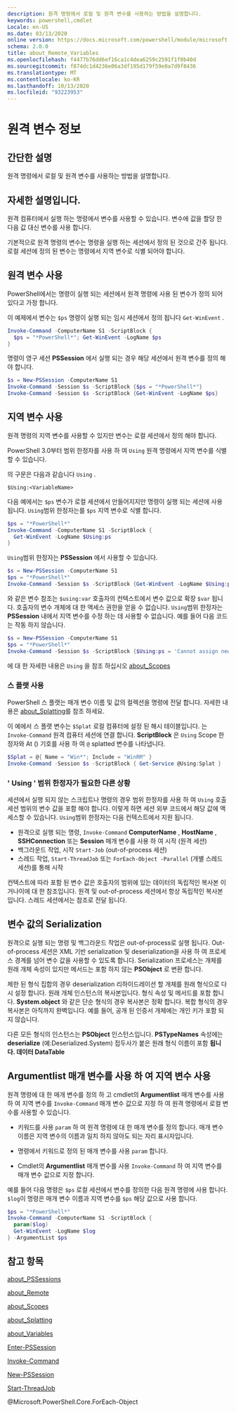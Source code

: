 ```yaml
---
description: 원격 명령에서 로컬 및 원격 변수를 사용하는 방법을 설명합니다.
keywords: powershell,cmdlet
Locale: en-US
ms.date: 03/13/2020
online version: https://docs.microsoft.com/powershell/module/microsoft.powershell.core/about/about_remote_variables?view=powershell-7.1&WT.mc_id=ps-gethelp
schema: 2.0.0
title: about_Remote_Variables
ms.openlocfilehash: f4477b76dd6ef16ca1c4dea6259c2591f1f0b40d
ms.sourcegitcommit: f874dc1d4236e06a3df195d179f59e0a7d9f8436
ms.translationtype: MT
ms.contentlocale: ko-KR
ms.lasthandoff: 10/13/2020
ms.locfileid: "93223953"
---
```

# <a name="about-remote-variables"></a>원격 변수 정보

## <a name="short-description"></a>간단한 설명

원격 명령에서 로컬 및 원격 변수를 사용하는 방법을 설명합니다.

## <a name="long-description"></a>자세한 설명입니다.

원격 컴퓨터에서 실행 하는 명령에서 변수를 사용할 수 있습니다. 변수에 값을 할당 한 다음 값 대신 변수를 사용 합니다.

기본적으로 원격 명령의 변수는 명령을 실행 하는 세션에서 정의 된 것으로 간주 됩니다. 로컬 세션에 정의 된 변수는 명령에서 지역 변수로 식별 되어야 합니다.

## <a name="using-remote-variables"></a>원격 변수 사용

PowerShell에서는 명령이 실행 되는 세션에서 원격 명령에 사용 된 변수가 정의 되어 있다고 가정 합니다.

이 예제에서 변수는 `$ps` 명령이 실행 되는 임시 세션에서 정의 됩니다 `Get-WinEvent` .

```powershell
Invoke-Command -ComputerName S1 -ScriptBlock {
  $ps = "*PowerShell*"; Get-WinEvent -LogName $ps
}
```

명령이 영구 세션 **PSSession** 에서 실행 되는 경우 해당 세션에서 원격 변수를 정의 해야 합니다.

```powershell
$s = New-PSSession -ComputerName S1
Invoke-Command -Session $s -ScriptBlock {$ps = "*PowerShell*"}
Invoke-Command -Session $s -ScriptBlock {Get-WinEvent -LogName $ps}
```

## <a name="using-local-variables"></a>지역 변수 사용

원격 명령의 지역 변수를 사용할 수 있지만 변수는 로컬 세션에서 정의 해야 합니다.

PowerShell 3.0부터 범위 한정자를 사용 하 여 `Using` 원격 명령에서 지역 변수를 식별할 수 있습니다.

의 구문은 다음과 같습니다 `Using` .

```
$Using:<VariableName>
```

다음 예에서는 `$ps` 변수가 로컬 세션에서 만들어지지만 명령이 실행 되는 세션에 사용 됩니다. `Using`범위 한정자는를 `$ps` 지역 변수로 식별 합니다.

```powershell
$ps = "*PowerShell*"
Invoke-Command -ComputerName S1 -ScriptBlock {
  Get-WinEvent -LogName $Using:ps
}
```

`Using`범위 한정자는 **PSSession** 에서 사용할 수 있습니다.

```powershell
$s = New-PSSession -ComputerName S1
$ps = "*PowerShell*"
Invoke-Command -Session $s -ScriptBlock {Get-WinEvent -LogName $Using:ps}
```

와 같은 변수 참조는 `$using:var` 호출자의 컨텍스트에서 변수 값으로 확장 `$var` 됩니다. 호출자의 변수 개체에 대 한 액세스 권한을 얻을 수 없습니다.
`Using`범위 한정자는 **PSSession** 내에서 지역 변수를 수정 하는 데 사용할 수 없습니다. 예를 들어 다음 코드는 작동 하지 않습니다.

```powershell
$s = New-PSSession -ComputerName S1
$ps = "*PowerShell*"
Invoke-Command -Session $s -ScriptBlock {$Using:ps = 'Cannot assign new value'}
```

에 대 한 자세한 내용은 `Using` 을 참조 하십시오 [about_Scopes](./about_Scopes.md)

### <a name="using-splatting"></a>스 플랫 사용

PowerShell 스 플랫는 매개 변수 이름 및 값의 컬렉션을 명령에 전달 합니다. 자세한 내용은 [about_Splatting](about_Splatting.md)를 참조 하세요.

이 예에서 스 플랫 변수는 `$Splat` 로컬 컴퓨터에 설정 된 해시 테이블입니다. 는 `Invoke-Command` 원격 컴퓨터 세션에 연결 합니다. **ScriptBlock** 은 `Using` Scope 한정자와 At () 기호를 사용 하 여 `@` splatted 변수를 나타냅니다.

```powershell
$Splat = @{ Name = "Win*"; Include = "WinRM" }
Invoke-Command -Session $s -ScriptBlock { Get-Service @Using:Splat }
```

### <a name="other-situations-where-the-using-scope-modifier-is-needed"></a>' Using ' 범위 한정자가 필요한 다른 상황

세션에서 실행 되지 않는 스크립트나 명령의 경우 범위 한정자를 사용 하 여 `Using` 호출 세션 범위의 변수 값을 포함 해야 합니다. 이렇게 하면 세션 외부 코드에서 해당 값에 액세스할 수 있습니다. `Using`범위 한정자는 다음 컨텍스트에서 지원 됩니다.

- 원격으로 실행 되는 명령, `Invoke-Command` **ComputerName** , **HostName** , **SSHConnection** 또는 **Session** 매개 변수를 사용 하 여 시작 (원격 세션)
- 백그라운드 작업, 시작 `Start-Job` (out-of-process 세션)
- 스레드 작업, `Start-ThreadJob` 또는 `ForEach-Object -Parallel` (개별 스레드 세션)를 통해 시작

컨텍스트에 따라 포함 된 변수 값은 호출자의 범위에 있는 데이터의 독립적인 복사본 이거나이에 대 한 참조입니다. 원격 및 out-of-process 세션에서 항상 독립적인 복사본입니다. 스레드 세션에서는 참조로 전달 됩니다.

## <a name="serialization-of-variable-values"></a>변수 값의 Serialization

원격으로 실행 되는 명령 및 백그라운드 작업은 out-of-process로 실행 됩니다.
Out-of-process 세션은 XML 기반 serialization 및 deserialization을 사용 하 여 프로세스 경계를 넘어 변수 값을 사용할 수 있도록 합니다. Serialization 프로세스는 개체를 원래 개체 속성이 있지만 메서드는 포함 하지 않는 **PSObject** 로 변환 합니다.

제한 된 형식 집합의 경우 deserialization 리하이드레이션 할 개체를 원래 형식으로 다시 설정 합니다. 원래 개체 인스턴스의 복사본입니다.
형식 속성 및 메서드를 포함 합니다. **System.object** 와 같은 단순 형식의 경우 복사본은 정확 합니다. 복합 형식의 경우 복사본은 아직까지 완벽입니다. 예를 들어, 공개 된 인증서 개체에는 개인 키가 포함 되지 않습니다.

다른 모든 형식의 인스턴스는 **PSObject** 인스턴스입니다. **PSTypeNames** 속성에는 **deserialize** (예:Deserialized.System) 접두사가 붙은 원래 형식 이름이 포함 **됩니다. 데이터 DataTable**

## <a name="using-local-variables-with-argumentlist-parameter"></a>**Argumentlist** 매개 변수를 사용 하 여 지역 변수 사용

원격 명령에 대 한 매개 변수를 정의 하 고 cmdlet의 **Argumentlist** 매개 변수를 사용 하 여 지역 변수를 `Invoke-Command` 매개 변수 값으로 지정 하 여 원격 명령에서 로컬 변수를 사용할 수 있습니다.

- 키워드를 사용 `param` 하 여 원격 명령에 대 한 매개 변수를 정의 합니다. 매개 변수 이름은 지역 변수의 이름과 일치 하지 않아도 되는 자리 표시자입니다.

- 명령에서 키워드로 정의 된 매개 변수를 사용 `param` 합니다.

- Cmdlet의 **Argumentlist** 매개 변수를 사용 `Invoke-Command` 하 여 지역 변수를 매개 변수 값으로 지정 합니다.

예를 들어 다음 명령은 `$ps` 로컬 세션에서 변수를 정의한 다음 원격 명령에 사용 합니다. `$log`이 명령은 매개 변수 이름과 지역 변수를 `$ps` 해당 값으로 사용 합니다.

```powershell
$ps = "*PowerShell*"
Invoke-Command -ComputerName S1 -ScriptBlock {
  param($log)
  Get-WinEvent -LogName $log
} -ArgumentList $ps
```

## <a name="see-also"></a>참고 항목

[about_PSSessions](about_PSSessions.md)

[about_Remote](about_Remote.md)

[about_Scopes](about_Scopes.md)

[about_Splatting](about_Splatting.md)

[about_Variables](about_Variables.md)

[Enter-PSSession](xref:Microsoft.PowerShell.Core.Enter-PSSession)

[Invoke-Command](xref:Microsoft.PowerShell.Core.Invoke-Command)

[New-PSSession](xref:Microsoft.PowerShell.Core.New-PSSession)

[Start-ThreadJob](xref:ThreadJob.Start-ThreadJob)

@Microsoft.PowerShell.Core.ForEach-Object


